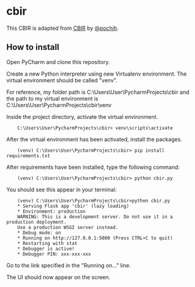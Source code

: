 # cbir

This CBIR is adapted from [CBIR](https://github.com/pochih/CBIR) by [@pochih](https://github.com/pochih).

## How to install

Open PyCharm and clone this repository.

Create a new Python interpreter using new Virtualenv environment. The virtual environment should be called "venv".

For reference, my folder path is C:\Users\User\PycharmProjects\cbir
and the path to my virtual environment is C:\Users\User\PycharmProjects\cbir\venv

Inside the project directory, activate the virtual environment.

        C:\Users\User\PycharmProjects\cbir> venv\scripts\activate

After the virtual environment has been activated, install the packages.

        (venv) C:\Users\User\PycharmProjects\cbir> pip install requirements.txt

After requirements have been installed, type the following command:

        (venv) C:\Users\User\PycharmProjects\cbir> python cbir.py

You should see this appear in your terminal:

        (venv) C:\Users\User\PycharmProjects\cbir>python cbir.py
        * Serving Flask app 'cbir' (lazy loading)
        * Environment: production
        WARNING: This is a development server. Do not use it in a production deployment.
        Use a production WSGI server instead.
        * Debug mode: on
        * Running on http://127.0.0.1:5000 (Press CTRL+C to quit)
        * Restarting with stat
        * Debugger is active!
        * Debugger PIN: xxx-xxx-xxx
 
Go to the link specified in the "Running on..." line.

The UI should now appear on the screen.


